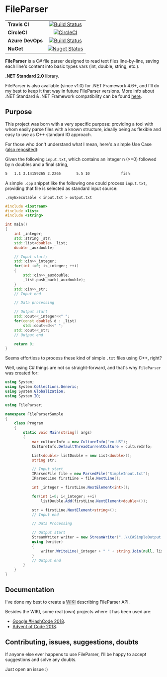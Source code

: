 # FileParser

|    |     |
|:---|:---:|
| **Travis CI** |   [![Build Status](https://travis-ci.org/eduherminio/FileParser.svg?branch=master)](https://travis-ci.org/eduherminio/FileParser)|
| **CircleCI** |[![CircleCI](https://circleci.com/gh/eduherminio/FileParser/tree/master.svg?style=svg)](https://circleci.com/gh/eduherminio/FileParser/tree/master) |
| **Azure DevOps** |   [![Build Status](https://dev.azure.com/eduherminio/FileParser/_apis/build/status/eduherminio.FileParser?branchName=master)](https://dev.azure.com/eduherminio/FileParser/_build/latest?definitionId=1&branchName=master)
| **NuGet** |[![Nuget Status](https://img.shields.io/nuget/v/FileParser.svg?style=flat-square&label=nuget)](https://www.nuget.org/packages/FileParser)|

**FileParser** is a C# file parser designed to read text files line-by-line, saving each line's content into basic types vars (int, double, string, etc.).

**.NET Standard 2.0** library.

FileParser is also available (since v1.0) for .NET Framework 4.6+, and I'll do my best to keep it that way in future FileParser versions. More info about .NET Standard & .NET Framework compatibility can be found [here](https://docs.microsoft.com/es-es/dotnet/standard/net-standard#net-implementation-support).

## Purpose
This project was born with a very specific purpose: providing a tool with whom easily parse files with a known structure, ideally being as flexible and easy to use as C++ standard IO approach.

For those who don't understand what I mean, here's a simple Use Case ([also reposited](https://github.com/eduherminio/FileParser/tree/master/Examples)):

Given the following `input.txt`, which contains an integer n (>=0) followed by n doubles and a final string,
```txt
5   1.1 3.14159265 2.2265       5.5 10              fish
```

A simple `.cpp` snippet like the following one could process `input.txt`, providing that file is selected as standard input source:

 `./myExecutable < input.txt > output.txt`

```cpp
#include <iostream>
#include <list>
#include <string>

int main()
{
    int _integer;
    std::string _str;
    std::list<double> _list;
    double _auxdouble;

    // Input start;
    std::cin>>_integer;
    for(int i=0; i<_integer; ++i)
    {
        std::cin>>_auxdouble;
        _list.push_back(_auxdouble);
    }
    std::cin>>_str;
    // Input end

    // Data processing

    // Output start
    std::cout<<_integer<<" ";
    for(const double& d : _list)
        std::cout<<d<<" ";
    std::cout<<_str;
    // Output end

    return 0;
}
```

Seems effortless to process these kind of simple `.txt` files using C++, right?

Well, using C# things are not so straight-forward, and that's why `FileParser` was created for:

```csharp
using System;
using System.Collections.Generic;
using System.Globalization;
using System.IO;

using FileParser;

namespace FileParserSample
{
    class Program
    {
        static void Main(string[] args)
        {
            var cultureInfo = new CultureInfo("en-US");
            CultureInfo.DefaultThreadCurrentCulture = cultureInfo;

            List<double> listDouble = new List<double>();
            string str;

            // Input start
            IParsedFile file = new ParsedFile("SimpleInput.txt");
            IParsedLine firstLine = file.NextLine();

            int _integer = firstLine.NextElement<int>();

            for(int i=0; i<_integer; ++i)
                listDouble.Add(firstLine.NextElement<double>());

            str = firstLine.NextElement<string>();
            // Input end

            // Data Processing

            // Output start
            StreamWriter writer = new StreamWriter("..\\C#SimpleOutput.txt");
            using (writer)
            {
                writer.WriteLine(_integer + " " + string.Join(null, listDouble));
            }
            // Output end
        }
    }
}
```

## Documentation

I've done my best to create a [WIKI](https://github.com/eduherminio/FileParser/wiki) describing FileParser API.

Besides the WIKI, some real (own) projects where it has been used are:

* [Google #HashCode 2018](https://github.com/eduherminio/Google_HashCode_2018/blob/master/GoogleHashCode2018/Project/Manager.cs#L63).
* [Advent of Code 2018](https://github.com/eduherminio/advent-of-code-2018).

## Contributing, issues, suggestions, doubts

If anyone else ever happens to use FileParser, I'll be happy to accept suggestions and solve any doubts.

Just open an issue :)